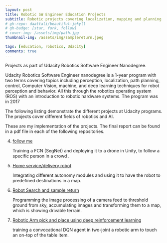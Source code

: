 ```yaml
---
layout: post
title: Robotic SW Engineer Education Projects 
subtitle: Robotic projects covering localization, mapping and planning.
# gh-repo: daattali/beautiful-jekyll
# gh-badge: [star, fork, follow]
# cover-img: /assets/img/path.jpg
thumbnail-img: /assets/img/samplereturn.jpeg

tags: [education, robotics, Udacity]
comments: true
---
```

Projects as part of Udacity Robotics Software Engineer Nanodegree.

Udacity Robotics Software Engineer nanodegree is a 1-year program with two terms covering topics including perception, localization, path planning, control, Computer Vision, machine, and deep learning techniques for robot perception and behavior. All this through the robotics operating system (ROS) with an introduction to robotic hardware systems. The program was in 2017

The following listing demonstrate the different projects at Udacity programs. The projects cover different fields of robotics and AI.

These are my implementation of the projects. The final report can be found in a pdf file in each of the following repositories.

4. [follow me](https://github.com/Beshario/RoboND-DeepLearning-Project)

    Training a FCN (SegNet) and deploying it to a drone in Unity, to follow a specific person in a crowd .
5. [Home service/delivery robot](https://github.com/Beshario/home-service-bot)

    Integrating different autonomy modules and using it to have the robot to predefined destinations in a map.
6. [Robot Search and sample return](https://github.com/Beshario/Robotics-Search-and-Sample-Return)

    Programming the image processing of a camera feed to threshold ground from sky, accumulating images and transforming them to a map, which is showing drivable terrain.
7. [Robotic Arm pick and place using deep reinforcement learning](https://github.com/Beshario/DRL-Robotics-Arm)

    training a convocational DQN agent in two-joint a robotic arm to touch an on-top of the table item. 



<!-- 
This is a demo post to show you how to write blog posts with markdown.  I strongly encourage you to [take 5 minutes to learn how to write in markdown](https://markdowntutorial.com/) - it'll teach you how to transform regular text into bold/italics/headings/tables/etc.

**Here is some bold text**

## Here is a secondary heading

Here's a useless table:

| Number | Next number | Previous number |
| :------ |:--- | :--- |
| Five | Six | Four |
| Ten | Eleven | Nine |
| Seven | Eight | Six |
| Two | Three | One |


How about a yummy crepe?

![Crepe](https://s3-media3.fl.yelpcdn.com/bphoto/cQ1Yoa75m2yUFFbY2xwuqw/348s.jpg)

It can also be centered!

![Crepe](https://s3-media3.fl.yelpcdn.com/bphoto/cQ1Yoa75m2yUFFbY2xwuqw/348s.jpg){: .mx-auto.d-block :}

Here's a code chunk:

~~~
var foo = function(x) {
  return(x + 5);
}
foo(3)
~~~

And here is the same code with syntax highlighting:

```javascript
var foo = function(x) {
  return(x + 5);
}
foo(3)
```

And here is the same code yet again but with line numbers:

{% highlight javascript linenos %}
var foo = function(x) {
  return(x + 5);
}
foo(3)
{% endhighlight %}

## Boxes
You can add notification, warning and error boxes like this:

### Notification

{: .box-note}
**Note:** This is a notification box.

### Warning

{: .box-warning}
**Warning:** This is a warning box.

### Error

{: .box-error}
**Error:** This is an error box. -->